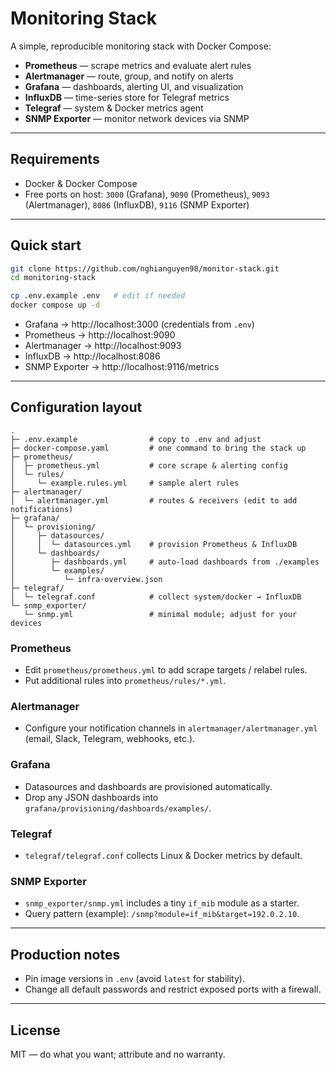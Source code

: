 # Monitoring Stack

A simple, reproducible monitoring stack with Docker Compose:
- **Prometheus** — scrape metrics and evaluate alert rules
- **Alertmanager** — route, group, and notify on alerts
- **Grafana** — dashboards, alerting UI, and visualization
- **InfluxDB** — time-series store for Telegraf metrics
- **Telegraf** — system & Docker metrics agent
- **SNMP Exporter** — monitor network devices via SNMP


---

## Requirements
- Docker & Docker Compose
- Free ports on host: `3000` (Grafana), `9090` (Prometheus), `9093` (Alertmanager), `8086` (InfluxDB), `9116` (SNMP Exporter)

---

## Quick start

```bash
git clone https://github.com/nghianguyen98/monitor-stack.git
cd monitoring-stack

cp .env.example .env   # edit if needed
docker compose up -d
```

- Grafana → http://localhost:3000  (credentials from `.env`)
- Prometheus → http://localhost:9090
- Alertmanager → http://localhost:9093
- InfluxDB → http://localhost:8086
- SNMP Exporter → http://localhost:9116/metrics

---

## Configuration layout

```
.
├─ .env.example                # copy to .env and adjust
├─ docker-compose.yaml         # one command to bring the stack up
├─ prometheus/
│  ├─ prometheus.yml           # core scrape & alerting config
│  └─ rules/
│     └─ example.rules.yml     # sample alert rules
├─ alertmanager/
│  └─ alertmanager.yml         # routes & receivers (edit to add notifications)
├─ grafana/
│  └─ provisioning/
│     ├─ datasources/
│     │  └─ datasources.yml    # provision Prometheus & InfluxDB
│     └─ dashboards/
│        ├─ dashboards.yml     # auto-load dashboards from ./examples
│        └─ examples/
│           └─ infra-overview.json
├─ telegraf/
│  └─ telegraf.conf            # collect system/docker → InfluxDB
└─ snmp_exporter/
   └─ snmp.yml                 # minimal module; adjust for your devices
```

### Prometheus
- Edit `prometheus/prometheus.yml` to add scrape targets / relabel rules.
- Put additional rules into `prometheus/rules/*.yml`.

### Alertmanager
- Configure your notification channels in `alertmanager/alertmanager.yml`
  (email, Slack, Telegram, webhooks, etc.).

### Grafana
- Datasources and dashboards are provisioned automatically.
- Drop any JSON dashboards into `grafana/provisioning/dashboards/examples/`.

### Telegraf
- `telegraf/telegraf.conf` collects Linux & Docker metrics by default.

### SNMP Exporter
- `snmp_exporter/snmp.yml` includes a tiny `if_mib` module as a starter.
- Query pattern (example): `/snmp?module=if_mib&target=192.0.2.10`.

---

## Production notes
- Pin image versions in `.env` (avoid `latest` for stability).
- Change all default passwords and restrict exposed ports with a firewall.

---

## License
MIT — do what you want; attribute and no warranty.
